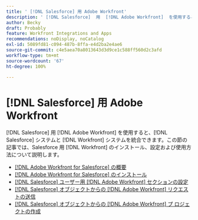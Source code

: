 ```yaml
---
title: ' [!DNL Salesforce] 用 Adobe Workfront'
description: ' [!DNL Salesforce]  用  [!DNL Adobe Workfront]  を使用すると、 [!DNL Salesforce]  システムおよび  [!DNL Workfront]  システムを統合できます。この節の記事では、Salesforce 用の  [!DNL Workfront]  のインストール、設定および使用方法について説明します。'
author: Becky
draft: Probably
feature: Workfront Integrations and Apps
recommendations: noDisplay, noCatalog
exl-id: 5089fd81-c094-487b-8ffa-e4d2ba2e4ae6
source-git-commit: c4e5aea70a8013643d3d9ce1c588ff560d2c3afd
workflow-type: tm+mt
source-wordcount: '67'
ht-degree: 100%

---
```


# [!DNL Salesforce] 用 Adobe Workfront

[!DNL Salesforce] 用 [!DNL Adobe Workfront] を使用すると、[!DNL Salesforce] システムと [!DNL Workfront] システムを統合できます。この節の記事では、Salesforce 用 [!DNL Workfront] のインストール、設定および使用方法について説明します。

* [[!DNL Adobe Workfront for Salesforce] の概要](../../workfront-integrations-and-apps/using-workfront-with-salesforce/workfront-for-salesforce-overview.md)
* [ [!DNL Adobe Workfront for Salesforce] のインストール](../../workfront-integrations-and-apps/using-workfront-with-salesforce/install-workfront-for-salesforce.md)
* [ [!DNL Salesforce]  ユーザー用  [!DNL Adobe Workfront]  セクションの設定](../../workfront-integrations-and-apps/using-workfront-with-salesforce/configure-wf-section-for-salesforce-users.md)
* [ [!DNL Salesforce]  オブジェクトからの  [!DNL Adobe Workfront]  リクエストの送信](../../workfront-integrations-and-apps/using-workfront-with-salesforce/submit-workfront-requests-from-salesforce-objects.md)
* [ [!DNL Salesforce]  オブジェクトからの  [!DNL Adobe Workfront] プ ロジェクトの作成](../../workfront-integrations-and-apps/using-workfront-with-salesforce/create-wf-projects-from-salesforce-objects.md)
